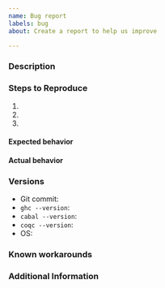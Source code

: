 ```yaml
---
name: Bug report
labels: bug
about: Create a report to help us improve

---
```


<!--
  Have you read our Code of Conduct?
  By filing an issue, you are expected to comply with it, including treating everyone with respect:
  https://github.com/FreeProving/haskell-src-transformations/blob/master/CODE_OF_CONDUCT.md
-->

### Description

<!-- A brief description of the issue. -->

### Steps to Reproduce

1. <!-- First Step -->
2. <!-- Second Step -->
3. <!-- and so on… -->

#### Expected behavior

<!-- What did you expect to happen from the steps above and why? -->

#### Actual behavior

<!-- What actually happens if you follows the steps above? -->

### Versions

<!--
  Please include the Hash of the Git commit of the library you are using.
  You can get this information from running `git rev-parse HEAD` on the command line.
  Also, please include the versions of GHC, Cabal and Coq as well as the name and version of the operating system (OS) you are running.
-->

 - Git commit: <!-- Copy and paste the output of `git rev-parse HEAD`. -->
 - `ghc --version`: <!-- Copy and pate the version only. -->
 - `cabal --version`: <!-- Copy and pate the version only. -->
 - `coqc --version`: <!-- Copy and pate the version only. -->
 - OS: <!-- Name and version of your operating system. -->

### Known workarounds

<!--
  Have you found a way to work around the problem?
  This knowledge may help us to identify and fix the bug or others who have the same problem to avoid it until there is a fix.
-->

### Additional Information

<!-- Any additional information, configuration or data that might be necessary to reproduce the issue. -->
